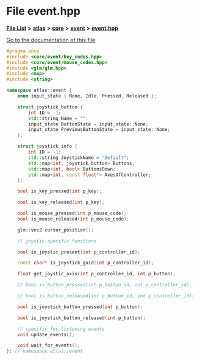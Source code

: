 

# File event.hpp

[**File List**](files.md) **>** [**atlas**](dir_1e6ffef027cfcf7ded3287660b505c9f.md) **>** [**core**](dir_ab5f97e7ae27ba905c508150b2df25d1.md) **>** [**event**](dir_b27da4b5790a8b0d69c02bcd8b78255a.md) **>** [**event.hpp**](event_8hpp.md)

[Go to the documentation of this file](event_8hpp.md)


```C++
#pragma once
#include <core/event/key_codes.hpp>
#include <core/event/mouse_codes.hpp>
#include <glm/glm.hpp>
#include <map>
#include <string>

namespace atlas::event {
    enum input_state { None, Idle, Pressed, Released };

    struct joystick_button {
        int ID = -1;
        std::string Name = "";
        input_state ButtonState = input_state::None;
        input_state PreviousButtonState = input_state::None;
    };

    struct joystick_info {
        int ID = -1;
        std::string JoystickName = "Default";
        std::map<int, joystick_button> Buttons;
        std::map<int, bool> ButtonsDown;
        std::map<int, const float*> AxesOfController;
    };

    bool is_key_pressed(int p_key);

    bool is_key_released(int p_key);

    bool is_mouse_pressed(int p_mouse_code);
    bool is_mouse_released(int p_mouse_code);

    glm::vec2 cursor_position();

    // joystic-specific functions

    bool is_joystic_present(int p_controller_id);

    const char* is_joystick_guid(int p_controller_id);

    float get_joystic_axis(int p_controller_id, int p_button);

    // bool is_button_pressed(int p_button_id, int p_controller_id);

    // bool is_button_released(int p_button_id, int p_controller_id);

    bool is_joystick_button_pressed(int p_button);

    bool is_joystick_button_released(int p_button);

    // specific for listening events
    void update_events();

    void wait_for_events();
}; // namespace atlas::event
```


